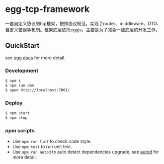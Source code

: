 # egg-tcp-framework

一套自定义协议的tcp框架，按照协议规范，实现了router、middleware、DTO、自定义错误等机制。框架底层依托eggjs，主要是为了减免一些底层的开发工作。

## QuickStart

<!-- add docs here for user -->

see [egg docs][egg] for more detail.

### Development

```bash
$ npm i
$ npm run dev
$ open http://localhost:7001/
```

### Deploy

```bash
$ npm start
$ npm stop
```

### npm scripts

- Use `npm run lint` to check code style.
- Use `npm test` to run unit test.
- Use `npm run autod` to auto detect dependencies upgrade, see [autod](https://www.npmjs.com/package/autod) for more detail.


[egg]: https://eggjs.org
